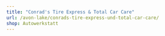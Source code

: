 ```yaml
---
title: "Conrad's Tire Express & Total Car Care"
url: /avon-lake/conrads-tire-express-und-total-car-care/
shop: Autowerkstatt
---
```

